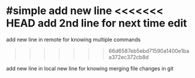 #simple
add new line 
<<<<<<< HEAD
add 2nd line for next time edit
=======
add new line in remote for knowing multiple commands
>>>>>>> 66d6587eb5ebd71590a1400e1baa372ec372cb8d


add new line in local
new line for knowing merging file changes in git
